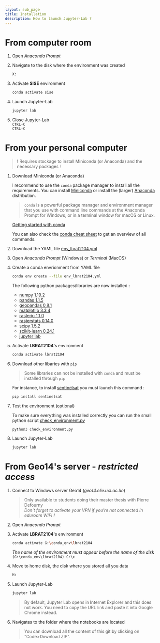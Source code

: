 ```yaml
---
layout: sub_page
title: Installation
description: How to launch Jupyter-Lab ?
---
```


# From computer room

1. Open *Anaconda Prompt*

2. Navigate to the disk where the environment was created
    ```sh
    X:
    ```

3. Activate **SISE** environment
    ```sh
    conda activate sise
    ```

4. Launch Jupyter-Lab
    ```sh
    jupyter lab
    ```

5. Close Jupyter-Lab  
    `CTRL-C`  
    `CTRL-C`


# From your personal computer

> ! Requires stockage to install Miniconda (or Anaconda) and the necessary packages !

1. Download Miniconda (or Anaconda)  

    I recommend to use the `conda` package manager to install all the requirements. You can install [Miniconda](https://docs.conda.io/en/latest/miniconda.html) or install the (larger) [Anaconda](https://www.anaconda.com/products/individual) distribution.

    > `conda` is a powerful package manager and environment manager that you use with command line commands at the Anaconda Prompt for Windows, or in a terminal window for macOS or Linux.

    [Getting started with conda](https://conda.io/projects/conda/en/latest/user-guide/getting-started.html)

    You can also check the [conda cheat sheet](cheat_sheets/conda_cheat_sheet.pdf) to get an overview of all commands.

2. Download the YAML file [env_lbrat2104.yml](installation/env_lbrat2104.yml)

3. Open *Anaconda Prompt* (Windows) or *Terminal* (MacOS)

4. Create a conda envrionment from YAML file
    ```sh
    conda env create --file env_lbrat2104.yml
    ```

    The following python packages/libraries are now installed :
    - [numpy 1.19.2](https://numpy.org)
    - [pandas 1.1.5](https://pandas.pydata.org)
    - [geopandas 0.8.1](https://geopandas.org/)
    - [matplotlib 3.3.4](https://matplotlib.org)
    - [rasterio 1.1.0](https://rasterio.readthedocs.io/en/latest/intro.html)
    - [rasterstats 0.14.0](https://pythonhosted.org/rasterstats/)
    - [scipy 1.5.2](https://www.scipy.org/about.html)
    - [scikit-learn 0.24.1](https://scikit-learn.org/stable/)
    - [jupyter lab](http://jupyter.org)


5. Activate **LBRAT2104**'s environment
    ```sh
    conda activate lbrat2104
    ```

6. Download other libaries with `pip`

    > Some libraries can not be installed with `conda` and must be installed through `pip`

    For instance, to install [sentinelsat](https://sentinelsat.readthedocs.io/en/stable/index.html) you must launch this command :

    ```sh
    pip install sentinelsat
    ```

7. Test the environment (optional)

    To make sure everything was installed correctly you can run the small python script [check_environment.py](installation/check_environment.py)

    ```sh
    python3 check_environment.py
    ```

8. Launch Jupyter-Lab
    ```sh
    jupyter lab
    ```


# From Geo14's server - *restricted access*

1. Connect to Windows server Geo14 (*geo14.elie.ucl.ac.be*)

    > Only available to students doing their master thesis with Pierre Defourny  
    > *Don't forget to activate your VPN if you're not connected in eduroam WIFI !*

2. Open *Anaconda Prompt*

3. Activate **LBRAT2104**'s environment
    ```sh
    conda activate G:\conda_env\lbrat2104
    ```
    *The name of the environment must appear before the name of the disk*  
    `(G:\conda_env\lbrat2104) C:\>`

4. Move to home disk, the disk where you stored all you data
    ```sh
    H:
    ```

5. Launch Jupyter-Lab
    ```sh
    jupyter lab
    ```
    > By default, Jupyter Lab opens in Internet Explorer and this does not work. You need to copy the URL link and paste it into Google Chrome instead.

6. Navigates to the folder where the notebooks are located
    > You can download all the content of this git by clicking on "Code>Download ZIP".
